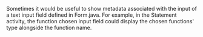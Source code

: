 
Sometimes it would be useful to show metadata associated with the
input of a text input field defined in Form.java. For example, in the
Statement activity, the function chosen input field could display the
chosen functions' type alongside the function name.
